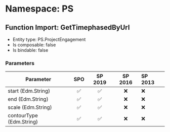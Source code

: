 # Namespace: PS

## Function Import: GetTimephasedByUrl

- Entity type: PS.ProjectEngagement
- Is composable: false
- Is bindable: false

### Parameters

Parameter | SPO | SP 2019 | SP 2016 | SP 2013
----------|:---:|:-------:|:-------:|:-------
start (Edm.String) | ✅ | ✅ | ❌ | ❌
end (Edm.String) | ✅ | ✅ | ❌ | ❌
scale (Edm.String) | ✅ | ✅ | ❌ | ❌
contourType (Edm.String) | ✅ | ✅ | ❌ | ❌
